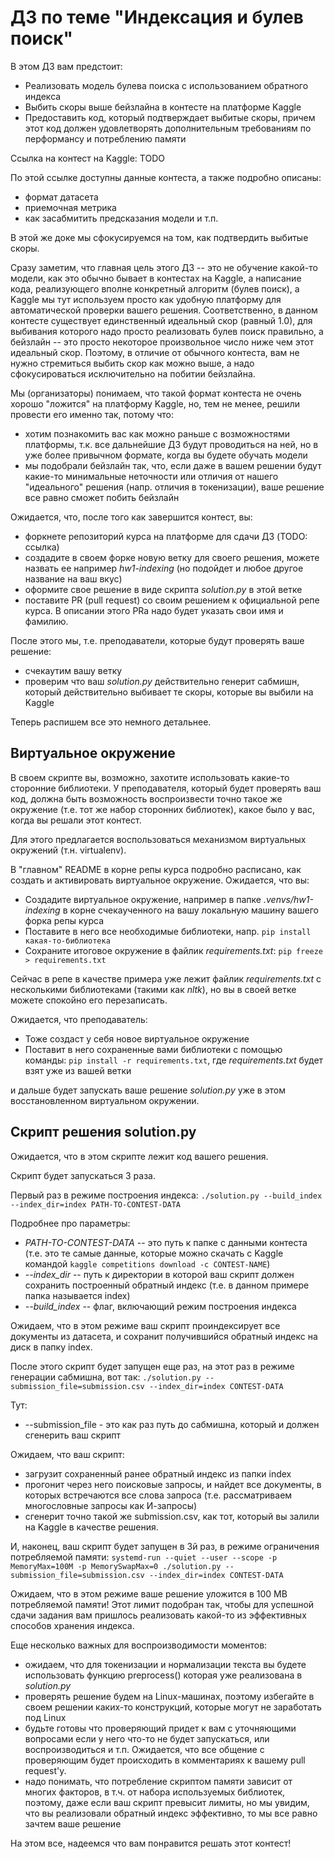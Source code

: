 # ДЗ по теме "Индексация и булев поиск" 

В этом ДЗ вам предстоит:
- Реализовать модель булева поиска с использованием обратного индекса
- Выбить скоры выше бейзлайна в контесте на платформе Kaggle
- Предоставить код, который подтверждает выбитые скоры, причем этот код должен удовлетворять дополнительным требованиям по перформансу и потреблению памяти

Ссылка на контест на Kaggle: TODO

По этой ссылке доступны данные контеста, а также подробно описаны:
- формат датасета
- приемочная метрика
- как засабмитить предсказания модели
и т.п.

В этой же доке мы сфокусируемся на том, как подтвердить выбитые скоры.

Сразу заметим, что главная цель этого ДЗ -- это не обучение какой-то модели, как это обычно бывает в контестах на Kaggle, а написание кода, реализующего вполне конкретный алгоритм (булев поиск), а Kaggle мы тут используем просто как удобную платформу для автоматической проверки вашего решения.
Соответственно, в данном контесте существует единственный идеальный скор (равный 1.0), для выбивания которого надо просто реализовать булев поиск правильно, а бейзлайн -- это просто некоторое произвольное число ниже чем этот идеальный скор.
Поэтому, в отличие от обычного контеста, вам не нужно стремиться выбить скор как можно выше, а надо сфокусироваться исключительно на побитии бейзлайна.

Мы (организаторы) понимаем, что такой формат контеста не очень хорошо "ложится" на платформу Kaggle, но, тем не менее, решили провести его именно так, потому что:
- хотим познакомить вас как можно раньше с возможностями платформы, т.к. все дальнейшие ДЗ будут проводиться на ней, но в уже более привычном формате, когда вы будете обучать модели
- мы подобрали бейзлайн так, что, если даже в вашем решении будут какие-то минимальные неточности или отличия от нашего "идеального" решения (напр. отличия в токенизации), ваше решение все равно сможет побить бейзлайн

Ожидается, что, после того как завершится контест, вы:
- форкнете репозиторий курса на платформе для сдачи ДЗ (TODO: ссылка)
- создадите в своем форке новую ветку для своего решения, можете назвать ее например _hw1-indexing_ (но подойдет и любое другое название на ваш вкус)
- оформите свое решение в виде скрипта _solution.py_ в этой ветке
- поставите PR (pull request) со своим решением к официальной репе курса. В описании этого PRа надо будет указать свои имя и фамилию.

После этого мы, т.е. преподаватели, которые будут проверять ваше решение:
- счекаутим вашу ветку
- проверим что ваш _solution.py_ действительно генерит сабмишн, который действительно выбивает те скоры, которые вы выбили на Kaggle

Теперь распишем все это немного детальнее.

## Виртуальное окружение

В своем скрипте вы, возможно, захотите использовать какие-то сторонние библиотеки.
У преподавателя, который будет проверять ваш код, должна быть возможность воспроизвести точно такое же окружение (т.е. тот же набор сторонних библиотек), какое было у вас, когда вы решали этот контест.

Для этого предлагается воспользоваться механизмом виртуальных окружений (т.н. virtualenv).

В "главном" README в корне репы курса подробно расписано, как создать и активировать виртуальное окружение.
Ожидается, что вы:
- Создадите виртуальное окружение, например в папке _.venvs/hw1-indexing_ в корне счекаученного на вашу локальную машину вашего форка репы курса
- Поставите в него все необходимые библиотеки, напр. `pip install какая-то-библиотека`
- Сохраните итоговое окружение в файлик _requirements.txt_: `pip freeze > requirements.txt`

Сейчас в репе в качестве примера уже лежит файлик _requirements.txt_ с несколькими библиотеками (такими как _nltk_), но вы в своей ветке можете спокойно его перезаписать.

Ожидается, что преподаватель:
- Тоже создаст у себя новое виртуальное окружение
- Поставит в него сохраненные вами библиотеки с помощью команды: `pip install -r requirements.txt`, где _requirements.txt_ будет взят уже из вашей ветки

и дальше будет запускать ваше решение _solution.py_ уже в этом восстановленном виртуальном окружении.

## Скрипт решения solution.py

Ожидается, что в этом скрипте лежит код вашего решения.

Скрипт будет запускаться 3 раза.

Первый раз в режиме построения индекса: `./solution.py --build_index --index_dir=index PATH-TO-CONTEST-DATA`

Подробнее про параметры:
- _PATH-TO-CONTEST-DATA_ -- это путь к папке с данными контеста (т.е. это те самые данные, которые можно скачать с Kaggle командой `kaggle competitions download -c CONTEST-NAME`)
- _--index_dir_ -- путь к директории в которой ваш скрипт должен сохранить построенный обратный индекс (т.е. в данном примере папка называется index)
- _--build_index_ -- флаг, включающий режим построения индекса

Ожидаем, что в этом режиме ваш скрипт проиндексирует все документы из датасета, и сохранит получившийся обратный индекс на диск в папку index.

После этого скрипт будет запущен еще раз, на этот раз в режиме генерации сабмишна, вот так: `./solution.py --submission_file=submission.csv --index_dir=index CONTEST-DATA`

Тут:
- --submission_file - это как раз путь до сабмишна, который и должен сгенерить ваш скрипт

Ожидаем, что ваш скрипт:
- загрузит сохраненный ранее обратный индекс из папки index
- прогонит через него поисковые запросы, и найдет все документы, в которых встречаются все слова запроса (т.е. рассматриваем многословные запросы как И-запросы)
- сгенерит точно такой же submission.csv, как тот, который вы залили на Kaggle в качестве решения.

И, наконец, ваш скрипт будет запущен в 3й раз, в режиме ограничения потребляемой памяти: `systemd-run --quiet --user --scope -p MemoryMax=100M -p MemorySwapMax=0 ./solution.py --submission_file=submission.csv --index_dir=index CONTEST-DATA`

Ожидаем, что в этом режиме ваше решение уложится в 100 MB потребляемой памяти!
Этот лимит подобран так, чтобы для успешной сдачи задания вам пришлось реализовать какой-то из эффективных способов хранения индекса.

Еще несколько важных для воспроизводимости моментов:
- ожидаем, что для токенизации и нормализации текста вы будете использовать функцию preprocess() которая уже реализована в _solution.py_
- проверять решение будем на Linux-машинах, поэтому избегайте в своем решении каких-то конструкций, которые могут не заработать под Linux
- будьте готовы что проверяющий придет к вам с уточняющими вопросами если у него что-то не будет запускаться, или воспроизводиться и т.п. Ожидается, что все общение с проверяющим будет происходить в комментариях к вашему pull request'у.
- надо понимать, что потребление скриптом памяти зависит от многих факторов, в т.ч. от набора используемых библиотек, поэтому, даже если ваш скрипт превысит лимиты, но мы увидим, что вы реализовали обратный индекс эффективно, то мы все равно зачтем ваше решение

На этом все, надеемся что вам понравится решать этот контест!
